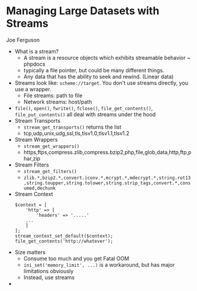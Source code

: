 # Managing Large Datasets with Streams

Joe Ferguson

* What is a stream?
    * A stream is a resource objects which exhibits streamable behavior ~ phpdocs
    * typically a file pointer, but could be many different things. 
    * Any data that has the ability to seek and rewind. (Linear data)
* Streams look like: `scheme://target`. You don't use streams directly, you use a wrapper.
    * File streams: path to file
    * Network streams: host/path
* `file()`, `open()`, `fwrite()`, `fclose()`, `file_get_contents()`, `file_put_contents()` all deal with streams under the hood
* Stream Transports
    * `stream_get_transports()` returns the list 
    * tcp,udp,unix,udg,ssl,tls,tlsv1.0,tlsv1.1,tlsv1.2 
* Stream Wrappers
    * `stream_get_wrappers()`
    * https,ftps,compress.zlib,compress.bzip2,php,file,glob,data,http,ftp,phar,zip
* Stream Filters
    * `stream_get_filters()`
    * `zlib.*,bzip2.*,convert.iconv.*,mcrypt.*,mdecrypt.*,string.rot13,string.toupper,string.tolower,string.strip_tags,convert.*,consumed,dechunk`
* Stream Context
    ```
    $context = [
        'http' => [
            'headers' => '.....'
        ...
        ]
    ];
    stream_context_set_default($context);
    file_get_contents('http://whatever');
    ```
* Size matters
    * Consume too much and you get Fatal OOM
    * `ini_set('memory_limit', ...)` is a workaround, but has major limitations obviously
    * Instead, use streams
*  
      